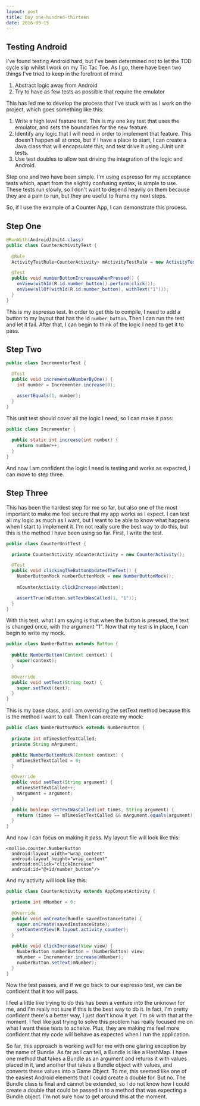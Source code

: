 ```yaml
---
layout: post
title: Day one-hundred-thirteen
date: 2016-09-15
---
```


Testing Android
-------------

I've found testing Android hard, but I've been determined not to let the TDD cycle slip whilst I work on my Tic Tac Toe.  As I go, there have been two things I've tried to keep in the forefront of mind.

1. Abstract logic away from Android
2. Try to have as few tests as possible that require the emulator

This has led me to develop the process that I've stuck with as I work on the project, which goes something like this:

1. Write a high level feature test.  This is my one key test that uses the emulator, and sets the boundaries for the new feature.
2. Identify any logic that I will need in order to implement that feature.  This doesn't happen all at once, but if I have a place to start, I can create a Java class that will encapsulate this, and test drive it using JUnit unit tests.
3. Use test doubles to allow test driving the integration of the logic and Android.

Step one and two have been simple.  I'm using espresso for my acceptance tests which, apart from the slightly confusing syntax, is simple to use.  These tests run slowly, so I don't want to depend heavily on them because they are a pain to run, but they are useful to frame my next steps.

So, if I use the example of a Counter App, I can demonstrate this process.

Step One
---------------

```java
@RunWith(AndroidJUnit4.class)
public class CounterActivityTest {
  
  @Rule
  ActivityTestRule<CounterActivity> mActivityTestRule = new ActivityTestRule(CounterActivity.class);

  @Test
  public void numberButtonIncreasesWhenPressed() {
    onView(withId(R.id.number_button)).perform(click());
    onView(allOf(withId(R.id.number_button), withText("1")));
  }
}
```

This is my espresso test.  In order to get this to compile, I need to add a button to my layout that has the id `number_button`.
Then I can run the test and let it fail.  After that, I can begin to think of the logic I need to get it to pass.

Step Two
-------------------

```java
public class IncrementerTest {

  @Test
  public void incrementsANumberByOne() {
    int number = Incrementer.increase(0);

    assertEquals(1, number);
  }
}
```

This unit test should cover all the logic I need, so I can make it pass:

```java
public class Incrementer {
  
  public static int increase(int number) {
    return number++;
  }
}
```

And now I am confident the logic I need is testing and works as expected, I can move to step three.

Step Three
---------------

This has been the hardest step for me so far, but also one of the most important to make me feel secure that my app works as I expect.  I can test all my logic as much as I want, but I want to be able to know what happens when I start to implement it.  I'm not really sure the best way to do this, but this is the method I have been using so far.  First, I write the test.

```java
public class CounterUnitTest {

  private CounterActivity mCounterActivity = new CounterActivity();

  @Test
  public void clickingTheButtonUpdatesTheText() {
    NumberButtonMock numberButtonMock = new NumberButtonMock();
    
    mCounterActivity.clickIncrease(mButton);

    assertTrue(mButton.setTextWasCalled(1, "1"));
  }
}
```

With this test, what I am saying is that when the button is pressed, the text is changed once, with the argument "1".  Now that my test is in place, I can begin to write my mock.

```java
public class NumberButton extends Button {
  
  public NumberButton(Context context) {
    super(context);
  }

  @Override
  public void setText(String text) {
    super.setText(text);
  }
}
```

This is my base class, and I am overriding the setText method because this is the method I want to call.  Then I can create my mock:

```java
public class NumberButtonMock extends NumberButton {
  
  private int mTimesSetTextCalled;
  private String mArgument;

  public NumberButtonMock(Context context) {
    mTimesSetTextCalled = 0;
  }

  @Override
  public void setText(String argument) {
    mTimesSetTextCalled++;
    mArgument = argument;
  }

  public boolean setTextWasCalled(int times, String argument) {
    return (times == mTimesSetTextCalled && mArgument.equals(argument));
  }
}
```

And now I can focus on making it pass.  My layout file will look like this:

```
<mollie.counter.NumberButton
  android:layout_width="wrap_content"
  android:layout_height="wrap_content"
  android:onClick="clickIncrease"
  android:id="@+id/number_button"/>
```

And my activity will look like this:

```java
public class CounterActivity extends AppCompatActivity {

  private int mNumber = 0;
  
  @Override
  public void onCreate(Bundle savedInstanceState) {
    super.onCreate(savedInstanceState);
    setContentView(R.layout.activity_counter);
  }

  public void clickIncrease(View view) {
    NumberButton numberButton = (NumberButton) view;
    mNumber = Incrementer.increase(mNumber);
    numberButton.setText(mNumber);
  }
}
```

Now the test passes, and if we go back to our espresso test, we can be confident that it too will pass.

I feel a little like trying to do this has been a venture into the unknown for me, and I'm really not sure if this is the best way to do it.  In fact, I'm pretty confident there's a better way, I just don't know it yet.  I'm ok with that at the moment.  I feel like just trying to solve this problem has really focused me on what I want these tests to acheive.  Plus, they are making me feel more confident that my code will behave as expected when I run the application.

So far, this approach is working well for me with one glaring exception by the name of Bundle.  As far as I can tell, a Bundle is like a HashMap.  I have one method that takes a Bundle as an argument and returns it with values placed in it, and another that takes a Bundle object with values, and converts these values into a Game Object.  To me, this seemed like one of the easiest Android elements that I could create a double for.  But no.  The Bundle class is final and cannot be extended, so I do not know how I could create a double that could be passed in to a method that was expecting a Bundle object.  I'm not sure how to get around this at the moment.
